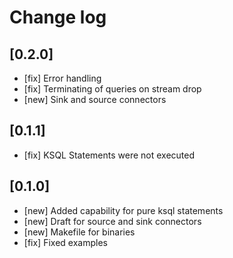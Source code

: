 # Change log

## [0.2.0]

 * [fix] Error handling
 * [fix] Terminating of queries on stream drop
 * [new] Sink and source connectors
## [0.1.1]

 * [fix] KSQL Statements were not executed

## [0.1.0]

 * [new] Added capability for pure ksql statements
 * [new] Draft for source and sink connectors
 * [new] Makefile for binaries
 * [fix] Fixed examples
